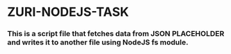 # ZURI-NODEJS-TASK
### This is a script file that fetches data from JSON PLACEHOLDER and writes it to another file using NodeJS fs module.
